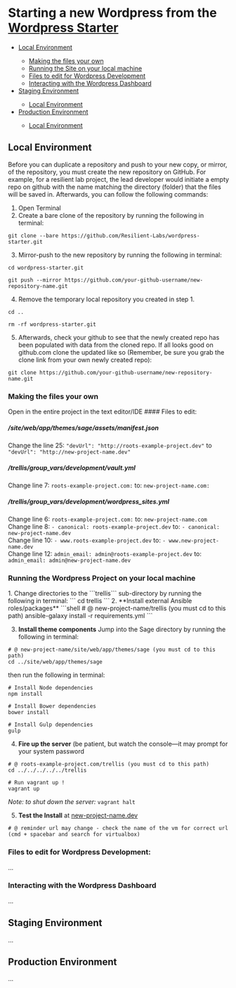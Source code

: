 # Starting a new Wordpress from the [Wordpress Starter](https://github.com/Resilient-Labs/wordpress-starter)


<ul>
    <li><a href="#wp-local">Local Environment</a></li>
    <ul>
        <li><a href="#wp-local-custom-name">Making the files your own</a></li>
        <li><a href="#wp-local-run-server">Running the Site on your local machine</a></li>
        <li><a href="#wp-local-developing">Files to edit for Wordpress Development</a></li>
        <li><a href="#wp-local-dashboard">Interacting with the Wordpress Dashboard</a></li>  
    </ul>
    <li><a href="#wp-staging">Staging Environment</a></li>
    <ul>
        <li><a href="#wp-local">Local Environment</a></li>
    </ul>
    <li><a href="#wp-production">Production Environment</a></li>
    <ul>
        <li><a href="#wp-local">Local Environment</a></li>
    </ul>
</ul>

<h2 id="wp-local">Local Environment</h2>
Before you can duplicate a repository and push to your new copy, or mirror, of the repository, you must create the new repository on GitHub.
For example, for a resilient lab project, the lead developer would initiate a empty repo on github with the name matching the directory (folder) that the files will be saved in. Afterwards, you can follow the following commands:

1. Open Terminal
2. Create a bare clone of the repository by running the following in terminal:
```
git clone --bare https://github.com/Resilient-Labs/wordpress-starter.git
```
3. Mirror-push to the new repository by running the following in terminal:
```
cd wordpress-starter.git
```
```
git push --mirror https://github.com/your-github-username/new-repository-name.git
```
4. Remove the temporary local repository you created in step 1.
```
cd ..
```
```
rm -rf wordpress-starter.git
```
5. Afterwards, check your github to see that the newly created repo has been populated with data from the cloned repo. If all looks good on github.com clone the updated like so (Remember, be sure you grab the clone link from your own newly created repo):
```
git clone https://github.com/your-github-username/new-repository-name.git
```

<h3 id="wp-local-custom-name">Making the files your own</h3>
Open in the entire project in the text editor/IDE 
#### Files to edit:

##### /site/web/app/themes/sage/assets/manifest.json
Change the line 25: ```"devUrl": "http://roots-example-project.dev"``` to ```"devUrl": "http://new-project-name.dev"```

##### /trellis/group_vars/development/vault.yml
Change line 7: ```roots-example-project.com:``` to: ```new-project-name.com:```   

##### /trellis/group_vars/development/wordpress_sites.yml   
Change line 6: ```roots-example-project.com:``` to: ```new-project-name.com```   
Change line 8: ```- canonical: roots-example-project.dev``` to: ```- canonical: new-project-name.dev```   
Change line 10: ```- www.roots-example-project.dev``` to: ```- www.new-project-name.dev```   
Change line 12: ```admin_email: admin@roots-example-project.dev``` to: ```admin_email: admin@new-project-name.dev```   

<h3 id="wp-local-run-server">Running the Wordpress Project on your local machine</h3>
1. Change directories to the ```trellis``` sub-directory by running the following in terminal:
```
cd trellis 
```
2. **Install external Ansible roles/packages**
```shell
# @ new-project-name/trellis (you must cd to this path)  
ansible-galaxy install -r requirements.yml
```

3. **Install theme components**
Jump into the Sage directory by running the following in terminal:
```shell
# @ new-project-name/site/web/app/themes/sage (you must cd to this path)  
cd ../site/web/app/themes/sage
```
then run the following in terminal:
```shell
# Install Node dependencies 
npm install
```

```shell
# Install Bower dependencies 
bower install
```

```shell
# Install Gulp dependencies 
gulp
```

4. **Fire up the server** (be patient, but watch the console––it may prompt for your system password
```shell
# @ roots-example-project.com/trellis (you must cd to this path)  
cd ../../../../../trellis
```

```shell
# Run vagrant up !
vagrant up
```
_Note: to shut down the server:_ `vagrant halt`

5. **Test the Install** at [new-project-name.dev](new-project-name.dev)
```shell
# @ reminder url may change - check the name of the vm for correct url
(cmd + spacebar and search for virtualbox)
```

<h3 id="wp-local-developing">Files to edit for Wordpress Development:</h3>
...

<h3 id="wp-local-dashboard">Interacting with the Wordpress Dashboard</h3>
...

<h2 id="wp-staging">Staging Environment</h2>
...

<h2 id="wp-production">Production Environment</h2>
...



